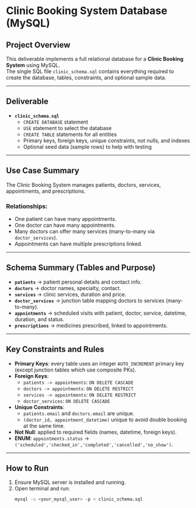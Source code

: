 # Clinic Booking System Database (MySQL)

## Project Overview
This deliverable implements a full relational database for a **Clinic Booking System** using MySQL.  
The single SQL file `clinic_schema.sql` contains everything required to create the database, tables, constraints, and optional sample data.

---

## Deliverable
- **`clinic_schema.sql`**
  - `CREATE DATABASE` statement  
  - `USE` statement to select the database  
  - `CREATE TABLE` statements for all entities  
  - Primary keys, foreign keys, unique constraints, not nulls, and indexes  
  - Optional seed data (sample rows) to help with testing  

---

## Use Case Summary
The Clinic Booking System manages patients, doctors, services, appointments, and prescriptions.  

### Relationships:
- One patient can have many appointments.  
- One doctor can have many appointments.  
- Many doctors can offer many services (many-to-many via `doctor_services`).  
- Appointments can have multiple prescriptions linked.  

---

## Schema Summary (Tables and Purpose)
- **`patients`** → patient personal details and contact info.  
- **`doctors`** → doctor names, specialty, contact.  
- **`services`** → clinic services, duration and price.  
- **`doctor_services`** → junction table mapping doctors to services (many-to-many).  
- **`appointments`** → scheduled visits with patient, doctor, service, datetime, duration, and status.  
- **`prescriptions`** → medicines prescribed, linked to appointments.  

---

## Key Constraints and Rules
- **Primary Keys**: every table uses an integer `AUTO_INCREMENT` primary key (except junction tables which use composite PKs).  
- **Foreign Keys**:
  - `patients -> appointments`: `ON DELETE CASCADE`  
  - `doctors -> appointments`: `ON DELETE RESTRICT`  
  - `services -> appointments`: `ON DELETE RESTRICT`  
  - `doctor_services`: `ON DELETE CASCADE`  
- **Unique Constraints**:
  - `patients.email` and `doctors.email` are unique.  
  - `(doctor_id, appointment_datetime)` unique to avoid double booking at the same time.  
- **Not Null**: applied to required fields (names, datetime, foreign keys).  
- **ENUM**: `appointments.status` → `('scheduled','checked_in','completed','cancelled','no_show')`.  

---

## How to Run
1. Ensure MySQL server is installed and running.  
2. Open terminal and run:  
   ```bash
   mysql -u <your_mysql_user> -p < clinic_schema.sql
